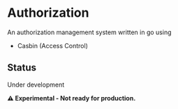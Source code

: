 # Authorization

An authorization management system written in go using

* Casbin (Access Control)

## Status

Under development

**⚠️ Experimental - Not ready for production.**
